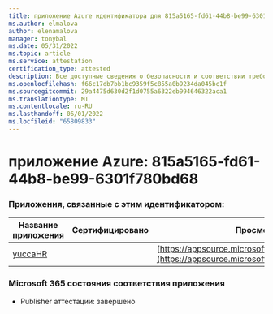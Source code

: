 ```yaml
---
title: приложение Azure идентификатора для 815a5165-fd61-44b8-be99-6301f780bd68
ms.author: elmalova
author: elenamalova
manager: tonybal
ms.date: 05/31/2022
ms.topic: article
ms.service: attestation
certification_type: attested
description: Все доступные сведения о безопасности и соответствии требованиям для 815a5165-fd61-44b8-be99-6301f780bd68.
ms.openlocfilehash: f66c17db7bb1bc9359f5c855a0b9234da045bc1f
ms.sourcegitcommit: 29a4475d630d2f1d0755a6322eb994646322aca1
ms.translationtype: MT
ms.contentlocale: ru-RU
ms.lasthandoff: 06/01/2022
ms.locfileid: "65809833"
---
```

# <a name="azure-app-id-815a5165-fd61-44b8-be99-6301f780bd68"></a>приложение Azure: 815a5165-fd61-44b8-be99-6301f780bd68


### <a name="apps-associated-with-this-id"></a>Приложения, связанные с этим идентификатором:
| **Название приложения** | **Сертифицировано** | **Просмотр в AppSource** |
|--------------|---------------|-----------------------|
| [yuccaHR](../forward/WA200003242.md) |  | [https://appsource.microsoft.com/product/office/WA200003242](https://appsource.microsoft.com/product/office/WA200003242) |

### <a name="microsoft-365-app-compliance-status"></a>Microsoft 365 состояния соответствия приложения
- Publisher аттестации: завершено
